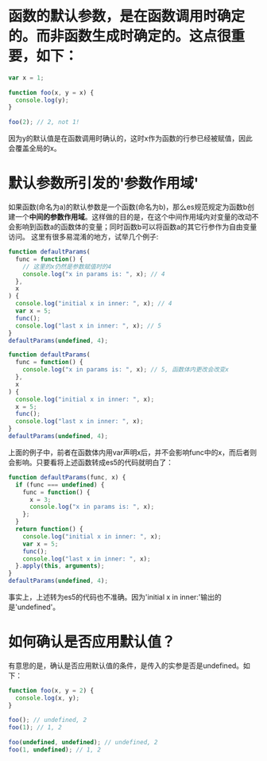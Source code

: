 # 函数的默认参数，是在函数调用时确定的。而非函数生成时确定的。这点很重要，如下：

```javascript
var x = 1;
 
function foo(x, y = x) {
  console.log(y);
}
 
foo(2); // 2, not 1!
```

因为y的默认值是在函数调用时确认的，这时x作为函数的行参已经被赋值，因此会覆盖全局的x。

# 默认参数所引发的'参数作用域'

如果函数(命名为a)的默认参数是一个函数(命名为b)，那么es规范规定为函数b创建一个**中间的参数作用域**。这样做的目的是，在这个中间作用域内对变量的改动不会影响到函数a的函数体的变量；同时函数b可以将函数a的其它行参作为自由变量访问。
这里有很多易混淆的地方，试举几个例子:
```javascript
function defaultParams(
  func = function() {
  	// 这里的x仍然是参数赋值时的4
    console.log("x in params is: ", x); // 4
  },
  x
) {
  console.log("initial x in inner: ", x); // 4
  var x = 5;
  func();
  console.log("last x in inner: ", x); // 5
}
defaultParams(undefined, 4);

```

```javascript
function defaultParams(
  func = function() {
    console.log("x in params is: ", x); // 5, 函数体内更改会改变x
  },
  x
) {
  console.log("initial x in inner: ", x);
  x = 5;
  func();
  console.log("last x in inner: ", x); 
}
defaultParams(undefined, 4);

```

上面的例子中，前者在函数体内用var声明x后，并不会影响func中的x，而后者则会影响。只要看将上述函数转成es5的代码就明白了：
```javascript
function defaultParams(func, x) {
  if (func === undefined) {
    func = function() {
      x = 3;
      console.log("x in params is: ", x);
    };
  }
  return function() {
    console.log("initial x in inner: ", x);
    var x = 5;
    func();
    console.log("last x in inner: ", x);
  }.apply(this, arguments);
}
defaultParams(undefined, 4);
```
事实上，上述转为es5的代码也不准确。因为'initial x in inner:'输出的是'undefined'。


# 如何确认是否应用默认值？
有意思的是，确认是否应用默认值的条件，是传入的实参是否是undefined。如下：
```javascript
function foo(x, y = 2) {
  console.log(x, y);
}
 
foo(); // undefined, 2
foo(1); // 1, 2
 
foo(undefined, undefined); // undefined, 2
foo(1, undefined); // 1, 2
```


